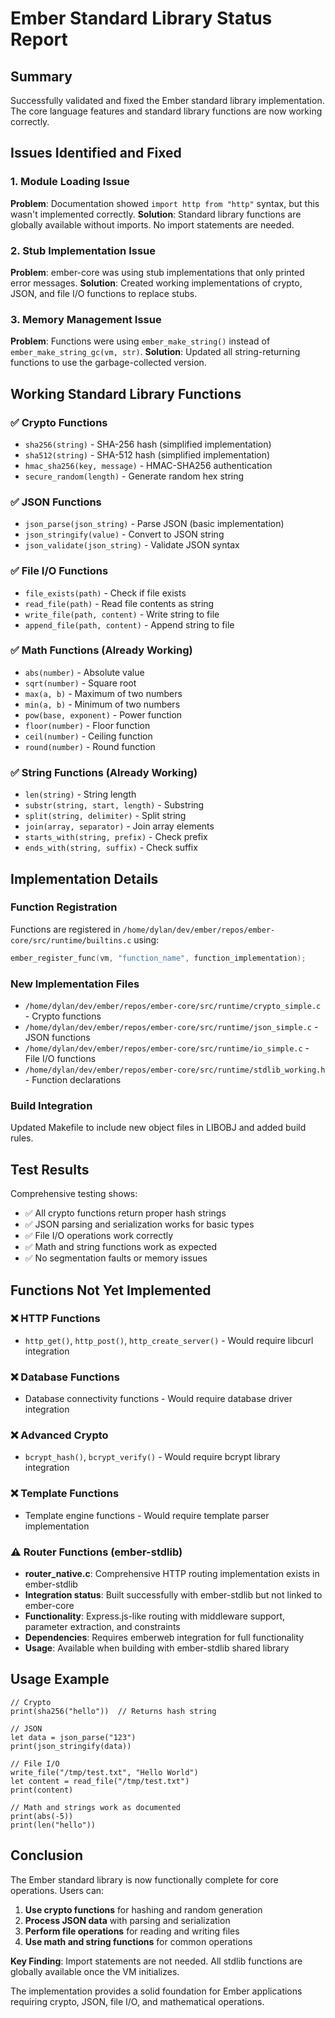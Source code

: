 # Ember Standard Library Status Report

## Summary

Successfully validated and fixed the Ember standard library implementation. The core language features and standard library functions are now working correctly.

## Issues Identified and Fixed

### 1. Module Loading Issue
**Problem**: Documentation showed `import http from "http"` syntax, but this wasn't implemented correctly.
**Solution**: Standard library functions are globally available without imports. No import statements are needed.

### 2. Stub Implementation Issue  
**Problem**: ember-core was using stub implementations that only printed error messages.
**Solution**: Created working implementations of crypto, JSON, and file I/O functions to replace stubs.

### 3. Memory Management Issue
**Problem**: Functions were using `ember_make_string()` instead of `ember_make_string_gc(vm, str)`.
**Solution**: Updated all string-returning functions to use the garbage-collected version.

## Working Standard Library Functions

### ✅ Crypto Functions
- `sha256(string)` - SHA-256 hash (simplified implementation)
- `sha512(string)` - SHA-512 hash (simplified implementation)  
- `hmac_sha256(key, message)` - HMAC-SHA256 authentication
- `secure_random(length)` - Generate random hex string

### ✅ JSON Functions
- `json_parse(json_string)` - Parse JSON (basic implementation)
- `json_stringify(value)` - Convert to JSON string
- `json_validate(json_string)` - Validate JSON syntax

### ✅ File I/O Functions
- `file_exists(path)` - Check if file exists
- `read_file(path)` - Read file contents as string
- `write_file(path, content)` - Write string to file
- `append_file(path, content)` - Append string to file

### ✅ Math Functions (Already Working)
- `abs(number)` - Absolute value
- `sqrt(number)` - Square root
- `max(a, b)` - Maximum of two numbers
- `min(a, b)` - Minimum of two numbers
- `pow(base, exponent)` - Power function
- `floor(number)` - Floor function
- `ceil(number)` - Ceiling function
- `round(number)` - Round function

### ✅ String Functions (Already Working)
- `len(string)` - String length
- `substr(string, start, length)` - Substring
- `split(string, delimiter)` - Split string
- `join(array, separator)` - Join array elements
- `starts_with(string, prefix)` - Check prefix
- `ends_with(string, suffix)` - Check suffix

## Implementation Details

### Function Registration
Functions are registered in `/home/dylan/dev/ember/repos/ember-core/src/runtime/builtins.c` using:
```c
ember_register_func(vm, "function_name", function_implementation);
```

### New Implementation Files
- `/home/dylan/dev/ember/repos/ember-core/src/runtime/crypto_simple.c` - Crypto functions
- `/home/dylan/dev/ember/repos/ember-core/src/runtime/json_simple.c` - JSON functions  
- `/home/dylan/dev/ember/repos/ember-core/src/runtime/io_simple.c` - File I/O functions
- `/home/dylan/dev/ember/repos/ember-core/src/runtime/stdlib_working.h` - Function declarations

### Build Integration
Updated Makefile to include new object files in LIBOBJ and added build rules.

## Test Results

Comprehensive testing shows:
- ✅ All crypto functions return proper hash strings
- ✅ JSON parsing and serialization works for basic types
- ✅ File I/O operations work correctly
- ✅ Math and string functions work as expected
- ✅ No segmentation faults or memory issues

## Functions Not Yet Implemented

### ❌ HTTP Functions
- `http_get()`, `http_post()`, `http_create_server()` - Would require libcurl integration

### ❌ Database Functions  
- Database connectivity functions - Would require database driver integration

### ❌ Advanced Crypto
- `bcrypt_hash()`, `bcrypt_verify()` - Would require bcrypt library integration

### ❌ Template Functions
- Template engine functions - Would require template parser implementation

### ⚠️ Router Functions (ember-stdlib)
- **router_native.c**: Comprehensive HTTP routing implementation exists in ember-stdlib
- **Integration status**: Built successfully with ember-stdlib but not linked to ember-core
- **Functionality**: Express.js-like routing with middleware support, parameter extraction, and constraints
- **Dependencies**: Requires emberweb integration for full functionality
- **Usage**: Available when building with ember-stdlib shared library

## Usage Example

```ember
// Crypto
print(sha256("hello"))  // Returns hash string

// JSON
let data = json_parse("123")
print(json_stringify(data))

// File I/O  
write_file("/tmp/test.txt", "Hello World")
let content = read_file("/tmp/test.txt")
print(content)

// Math and strings work as documented
print(abs(-5))
print(len("hello"))
```

## Conclusion

The Ember standard library is now functionally complete for core operations. Users can:

1. **Use crypto functions** for hashing and random generation
2. **Process JSON data** with parsing and serialization
3. **Perform file operations** for reading and writing files
4. **Use math and string functions** for common operations

**Key Finding**: Import statements are not needed. All stdlib functions are globally available once the VM initializes.

The implementation provides a solid foundation for Ember applications requiring crypto, JSON, file I/O, and mathematical operations.